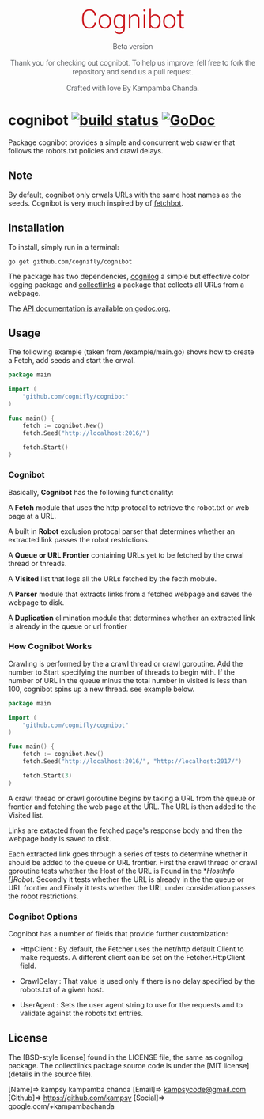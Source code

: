 <div style="width: 100%;" align="center">
  <div style="font: 40pt Roboto, sans-serif;font-weight: 300; color: #CC181E;">
    Cognibot
  </div>
  <div style="margin-top: 15px;font: 15px Roboto, sans-serif;font-weight: 300; color: #21252B;">
    Beta version
  </div>

  <div style="max-width: 500px;margin-top: 15px;font: 15px Roboto, sans-serif;font-weight: 300; color: #21252B;">
    Thank you for checking out cognibot. To help us improve, fell free to fork the repository and send us a pull request.
  </div>
  <div style="margin-top: 15px;margin-bottom: 15px;font: 15px Roboto, sans-serif;font-weight: 300; color: #21252B;">
    Crafted with love By Kampamba Chanda.
  </div>
 </div>
 
# cognibot [![build status](https://secure.travis-ci.org/cognifly/cognibot.png)](http://travis-ci.org/cognifly/cognibot) [![GoDoc](https://godoc.org/github.com/cognifly/cognibot)](http://godoc.org/github.com/cognifly/cognibot)

Package cognibot provides a simple and concurrent web crawler that follows the robots.txt
policies and crawl delays.

## Note
By default, cognibot only crwals URLs with the same host names as the seeds.
Cognibot is very much inspired by of [fetchbot](https://github.com/PuerkitoBio/fetchbot).


## Installation

To install, simply run in a terminal:

    go get github.com/cognifly/cognibot

The package has two dependencies, [cognilog](https://github.com/cognifly/cognilog) a simple but 
effective color logging package and [collectlinks](https://github.com/kampsy/collectlinks) a 
package that collects all URLs from a webpage. 

The [API documentation is available on godoc.org](http://godoc.org/github.com/cognifly/cognibot).

## Usage

The following example (taken from /example/main.go) shows how to create a Fetch, add seeds and
start the crwal. 

```go
package main

import (
	"github.com/cognifly/cognibot"
)

func main() {
	fetch := cognibot.New()
	fetch.Seed("http://localhost:2016/")

	fetch.Start()
}
```


### Cognibot

Basically, **Cognibot** has the following functionality:

A **Fetch** module that uses the http protocal to retrieve the robot.txt or 
web page at a URL.

A built in **Robot** exclusion protocal parser that determines whether an extracted 
link passes the robot restrictions.

A **Queue or URL Frontier** containing URLs yet to be fetched by the crwal thread or 
threads.

A **Visited** list that logs all the URLs fetched by the fecth mobule.

A **Parser** module that extracts links from a fetched webpage and saves the webpage to 
disk.

A **Duplication** elimination module that determines whether an extracted link is already 
in the queue or url frontier 


### How Cognibot Works

Crawling is performed by the a crawl thread or crawl goroutine. Add the number to Start 
specifying the number of threads to begin with. If the number of URL in the queue minus 
the total number in visited is less than 100, cognibot spins up a new thread. see example below.

```go
package main

import (
	"github.com/cognifly/cognibot"
)

func main() {
	fetch := cognibot.New()
	fetch.Seed("http://localhost:2016/", "http://localhost:2017/")

	fetch.Start(3)
}
```
A crawl thread or crawl goroutine begins by taking a URL from the queue or frontier and 
fetching the web page at the URL. The URL is then added to the Visited list.

Links are extacted from the fetched page's response body and then the webpage body 
is saved to disk.

Each extracted link goes through a series of tests to determine whether it should 
be added to the queue or URL frontier. First the crawl thread or crawl goroutine tests 
whether the Host of the URL is Found in the **HostInfo []*Robot**. Secondly it tests 
whether the URL is already in the the queue or URL frontier and Finaly it tests whether the URL 
under consideration passes the robot restrictions.


### Cognibot Options

Cognibot has a number of fields that provide further customization:

* HttpClient : By default, the Fetcher uses the net/http default Client to make requests. A
different client can be set on the Fetcher.HttpClient field.

* CrawlDelay : That value is used only if there is no delay specified
by the robots.txt of a given host.

* UserAgent : Sets the user agent string to use for the requests and to validate
against the robots.txt entries.


## License

The [BSD-style license] found in the LICENSE file, the same as cognilog package. 
The collectlinks package source code is under the [MIT license] (details in
the source file).

[Name]=> kampsy kampamba chanda
[Email]=> kampsycode@gmail.com
[Github]=> https://github.com/kampsy
[Social]=> google.com/+kampambachanda
